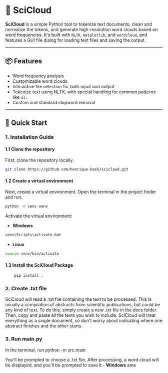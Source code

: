# 🧠 SciCloud

**SciCloud** is a simple Python tool to tokenize text documents, clean and normalize the tokens, and generate high-resolution word clouds based on word frequencies. It's built with `NLTK`, `matplotlib`, and `wordcloud`, and features a GUI file dialog for loading text files and saving the output.

---

## 📦 Features

- Word frequency analysis
- Customizable word clouds
- Interactive file selection for both input and output
- Tokenize text using NLTK, with special handling for common patterns like `al.`
- Custom and standard stopword removal

---

## 🚀 Quick Start

### 1. Installation Guide
#### 1.1 Clone the repository

First, clone the repository locally.
```bash
git clone https://github.com/henrique-back/scicloud.git
```
#### 1.2 Create a virtual environment

Next, create a virtual environment. Open the terminal in the project folder and run:
```bash
python -m venv venv
```

Activate the virtual environment:
- **Windows**
```bash
venv\Scripts\activate.bat
```

- **Linux**
```bash
source venv/bin/activate
```
#### 1.3 Install the SciCloud Package

```bash
    pip install .
```

### 2. Create .txt file
SciCloud will read a .txt file containing the text to be processed. This is usually a compilation of abstracts from scientific publications, but could be any kind of text.
To do this, simply create a new .txt file in the docs folder. Then, copy and paste all the texts you wish to include.
SciCloud will treat everything as a single document, so don't worry about indicating where one abstract finishes and the other starts.

### 3. Run main.py
In the terminal, run python -m src.main

You'll be prompted to choose a .txt file. After processing, a word cloud will be displayed, and you'll be prompted to save it.- **Windows**
ame



